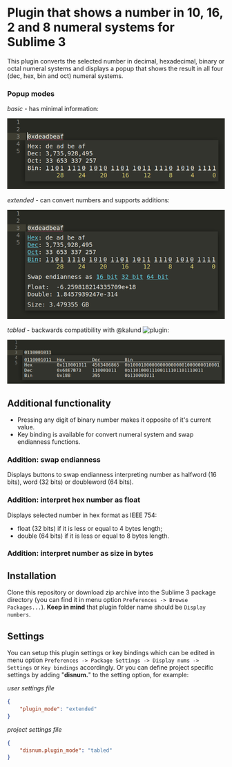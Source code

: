 # Plugin that shows a number in 10, 16, 2 and 8 numeral systems for Sublime 3

This plugin converts the selected number in decimal, hexadecimal, binary or octal numeral systems and displays a popup that shows the result in all four (dec, hex, bin and oct) numeral systems.

### Popup modes

*basic* - has minimal information:

![popup example](screenshot_basic.png "popup basic example")

*extended* - can convert numbers and supports additions:

![popup example](screenshot_extended.png "popup extended example")

*tabled* - backwards compatibility with @kalund ![plugin](https://github.com/kalund/HighlightNumber):

![popup example](screenshot_tabled.png "popup tabled example")

## Additional functionality
* Pressing any digit of binary number makes it opposite of it's current value.
* Key binding is available for convert numeral system and swap endianness functions.

### Addition: swap endianness
Displays buttons to swap endianness interpreting number as halfword (16 bits), word (32 bits) or doubleword (64 bits).

### Addition: interpret hex number as float
Displays selected number in hex format as IEEE 754:
* float (32 bits) if it is less or equal to 4 bytes length;
* double (64 bits) if it is less or equal to 8 bytes length.

### Addition: interpret number as size in bytes

## Installation
Clone this repository or download zip archive into the Sublime 3 package directory (you can find it in menu option `Preferences -> Browse Packages...`). **Keep in mind** that plugin folder name should be `Display numbers`.

## Settings
You can setup this plugin settings or key bindings which can be edited in menu option
`Preferences -> Package Settings -> Display nums -> Settings` or `Key bindings` accordingly.
Or you can define project specific settings by adding "**disnum.**" to the setting option, for example:

*user settings file*
```json
{
    "plugin_mode": "extended"
}
```
*project settings file*
```json
{
    "disnum.plugin_mode": "tabled"
}
```

